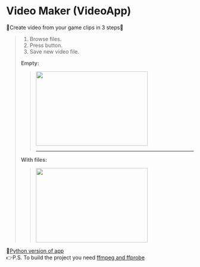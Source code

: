 # Video Maker (VideoApp)
💙Create video from your game clips in 3 steps💙
>1. Browse files.
>2. Press <Ok> button.
>3. Save new video file.
>> 
>**Empty:**  
>><img src="https://media.discordapp.net/attachments/889867107846750281/889867219016773673/unknown.png" width="300" height="200">
>>
>>----------
>>
>**With files:**  
>><img src="https://cdn.discordapp.com/attachments/889867107846750281/889869563464912916/unknown.png" width="300" height="200">
  
🐍[Python version of app](https://github.com/KXRXH/VideoMaker "Slower, but has more features")
<br>
👉P.S. To build the project you need [ffmpeg and ffprobe](https://ffmpeg.org/download.html)
